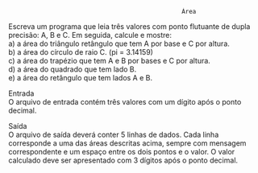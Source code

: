                                                     Área

Escreva um programa que leia três valores com ponto flutuante de dupla precisão: A, B e C. Em seguida, calcule e mostre:<br>
a) a área do triângulo retângulo que tem A por base e C por altura.<br>
b) a área do círculo de raio C. (pi = 3.14159)<br>
c) a área do trapézio que tem A e B por bases e C por altura.<br>
d) a área do quadrado que tem lado B.<br>
e) a área do retângulo que tem lados A e B.<br>

Entrada<br>
O arquivo de entrada contém três valores com um dígito após o ponto decimal.

Saída<br>
O arquivo de saída deverá conter 5 linhas de dados. Cada linha corresponde a uma das áreas descritas acima, sempre com mensagem correspondente e um espaço entre os dois pontos e o valor. O valor calculado deve ser apresentado com 3 dígitos após o ponto decimal.
